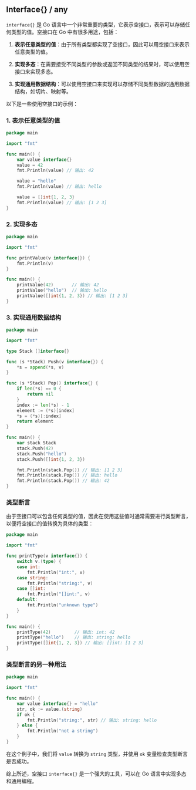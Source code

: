 ## Interface{} / any

`interface{}` 是 Go 语言中一个非常重要的类型，它表示空接口，表示可以存储任何类型的值。空接口在 Go 中有很多用途，包括：

1. **表示任意类型的值**：由于所有类型都实现了空接口，因此可以用空接口来表示任意类型的值。

2. **实现多态**：在需要接受不同类型的参数或返回不同类型的结果时，可以使用空接口来实现多态。

3. **实现通用数据结构**：可以使用空接口来实现可以存储不同类型数据的通用数据结构，如切片、映射等。

以下是一些使用空接口的示例：

### 1. 表示任意类型的值

```go
package main

import "fmt"

func main() {
    var value interface{}
    value = 42
    fmt.Println(value) // 输出: 42

    value = "hello"
    fmt.Println(value) // 输出: hello

    value = []int{1, 2, 3}
    fmt.Println(value) // 输出: [1 2 3]
}
```

### 2. 实现多态

```go
package main

import "fmt"

func printValue(v interface{}) {
    fmt.Println(v)
}

func main() {
    printValue(42)       // 输出: 42
    printValue("hello")  // 输出: hello
    printValue([]int{1, 2, 3}) // 输出: [1 2 3]
}
```

### 3. 实现通用数据结构

```go
package main

import "fmt"

type Stack []interface{}

func (s *Stack) Push(v interface{}) {
    *s = append(*s, v)
}

func (s *Stack) Pop() interface{} {
    if len(*s) == 0 {
        return nil
    }
    index := len(*s) - 1
    element := (*s)[index]
    *s = (*s)[:index]
    return element
}

func main() {
    var stack Stack
    stack.Push(42)
    stack.Push("hello")
    stack.Push([]int{1, 2, 3})

    fmt.Println(stack.Pop()) // 输出: [1 2 3]
    fmt.Println(stack.Pop()) // 输出: hello
    fmt.Println(stack.Pop()) // 输出: 42
}
```

### 类型断言

由于空接口可以包含任何类型的值，因此在使用这些值时通常需要进行类型断言，以便将空接口的值转换为具体的类型：

```go
package main

import "fmt"

func printType(v interface{}) {
    switch v.(type) {
    case int:
        fmt.Println("int:", v)
    case string:
        fmt.Println("string:", v)
    case []int:
        fmt.Println("[]int:", v)
    default:
        fmt.Println("unknown type")
    }
}

func main() {
    printType(42)         // 输出: int: 42
    printType("hello")    // 输出: string: hello
    printType([]int{1, 2, 3}) // 输出: []int: [1 2 3]
}
```

### 类型断言的另一种用法

```go
package main

import "fmt"

func main() {
    var value interface{} = "hello"
    str, ok := value.(string)
    if ok {
        fmt.Println("string:", str) // 输出: string: hello
    } else {
        fmt.Println("not a string")
    }
}
```

在这个例子中，我们将 `value` 转换为 `string` 类型，并使用 `ok` 变量检查类型断言是否成功。

综上所述，空接口 `interface{}` 是一个强大的工具，可以在 Go 语言中实现多态和通用编程。